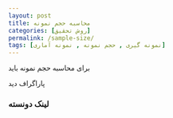 ```yaml
---
layout: post
title: محاسبه حجم نمونه
categories: [روش تحقیق]
permalink: /sample-size/
tags: [نمونه گیری , حجم نمونه , نمونه آماری]
---
```


برای محاسبه حجم نمونه باید

پاراگراف دید
### لینک دونسته

